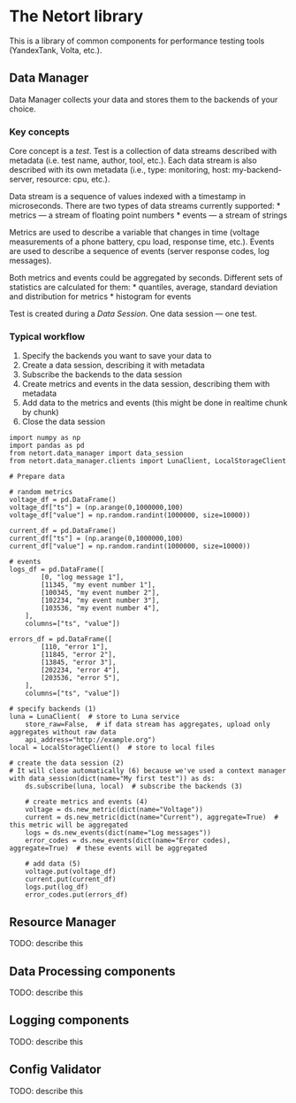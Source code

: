 # The Netort library

This is a library of common components for performance testing tools (YandexTank, Volta, etc.).

## Data Manager

Data Manager collects your data and stores them to the backends of your choice.

### Key concepts

Core concept is a *test*. Test is a collection of data streams described with metadata (i.e. test name, author, tool, etc.). Each data
stream is also described with its own metadata (i.e., type: monitoring, host: my-backend-server, resource: cpu, etc.).

Data stream is a sequence of values indexed with a timestamp in microseconds. There are two types of data streams currently supported:
    * metrics — a stream of floating point numbers
    * events — a stream of strings

Metrics are used to describe a variable that changes in time (voltage measurements of a phone battery, cpu load, response time, etc.).
Events are used to describe a sequence of events (server response codes, log messages).

Both metrics and events could be aggregated by seconds. Different sets of statistics are calculated for them:
    * quantiles, average, standard deviation and distribution for metrics
    * histogram for events

Test is created during a *Data Session*. One data session — one test.

### Typical workflow

1. Specify the backends you want to save your data to
2. Create a data session, describing it with metadata
3. Subscribe the backends to the data session
4. Create metrics and events in the data session, describing them with metadata
5. Add data to the metrics and events (this might be done in realtime chunk by chunk)
6. Close the data session

```
import numpy as np
import pandas as pd
from netort.data_manager import data_session
from netort.data_manager.clients import LunaClient, LocalStorageClient

# Prepare data

# random metrics
voltage_df = pd.DataFrame()
voltage_df["ts"] = (np.arange(0,1000000,100)
voltage_df["value"] = np.random.randint(1000000, size=10000))

current_df = pd.DataFrame()
current_df["ts"] = (np.arange(0,1000000,100)
current_df["value"] = np.random.randint(1000000, size=10000))

# events
logs_df = pd.DataFrame([
        [0, "log message 1"],
        [11345, "my event number 1"],
        [100345, "my event number 2"],
        [102234, "my event number 3"],
        [103536, "my event number 4"],
    ],
    columns=["ts", "value"])

errors_df = pd.DataFrame([
        [110, "error 1"],
        [11845, "error 2"],
        [13845, "error 3"],
        [202234, "error 4"],
        [203536, "error 5"],
    ],
    columns=["ts", "value"])

# specify backends (1)
luna = LunaClient(  # store to Luna service
    store_raw=False,  # if data stream has aggregates, upload only aggregates without raw data
    api_address="http://example.org")
local = LocalStorageClient()  # store to local files

# create the data session (2)
# It will close automatically (6) because we've used a context manager
with data_session(dict(name="My first test")) as ds:
    ds.subscribe(luna, local)  # subscribe the backends (3)

    # create metrics and events (4)
    voltage = ds.new_metric(dict(name="Voltage"))
    current = ds.new_metric(dict(name="Current"), aggregate=True)  # this metric will be aggregated
    logs = ds.new_events(dict(name="Log messages"))
    error_codes = ds.new_events(dict(name="Error codes), aggregate=True)  # these events will be aggregated

    # add data (5)
    voltage.put(voltage_df)
    current.put(current_df)
    logs.put(log_df)
    error_codes.put(errors_df)
```

## Resource Manager

TODO: describe this

## Data Processing components

TODO: describe this

## Logging components

TODO: describe this

## Config Validator

TODO: describe this

